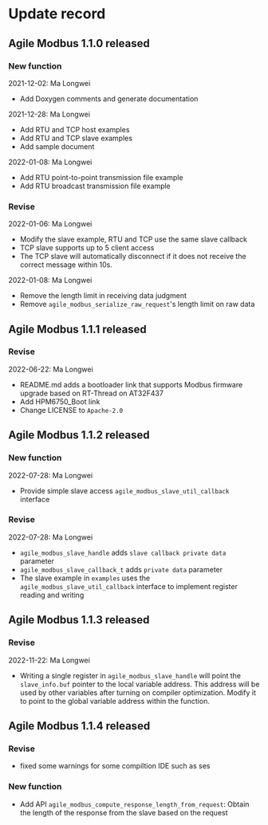 # Update record

## Agile Modbus 1.1.0 released

### New function

2021-12-02: Ma Longwei

* Add Doxygen comments and generate documentation

2021-12-28: Ma Longwei

* Add RTU and TCP host examples
* Add RTU and TCP slave examples
* Add sample document

2022-01-08: Ma Longwei

* Add RTU point-to-point transmission file example
* Add RTU broadcast transmission file example

### Revise

2022-01-06: Ma Longwei

* Modify the slave example, RTU and TCP use the same slave callback
* TCP slave supports up to 5 client access
* The TCP slave will automatically disconnect if it does not receive the correct message within 10s.

2022-01-08: Ma Longwei

* Remove the length limit in receiving data judgment
* Remove `agile_modbus_serialize_raw_request`'s length limit on raw data

## Agile Modbus 1.1.1 released

### Revise

2022-06-22: Ma Longwei

* README.md adds a bootloader link that supports Modbus firmware upgrade based on RT-Thread on AT32F437
* Add HPM6750_Boot link
* Change LICENSE to `Apache-2.0`

## Agile Modbus 1.1.2 released

### New function

2022-07-28: Ma Longwei

* Provide simple slave access `agile_modbus_slave_util_callback` interface

### Revise

2022-07-28: Ma Longwei

* `agile_modbus_slave_handle` adds `slave callback private data` parameter
* `agile_modbus_slave_callback_t` adds `private data` parameter
* The slave example in `examples` uses the `agile_modbus_slave_util_callback` interface to implement register reading and writing

## Agile Modbus 1.1.3 released

### Revise

2022-11-22: Ma Longwei

* Writing a single register in `agile_modbus_slave_handle` will point the `slave_info.buf` pointer to the local variable address. This address will be used by other variables after turning on compiler optimization. Modify it to point to the global variable address within the function.

## Agile Modbus 1.1.4 released

### Revise

* fixed some warnings for some compiltion IDE such as ses

### New function

* Add API `agile_modbus_compute_response_length_from_request`: Obtain the length of the response from the slave based on the request
